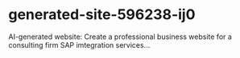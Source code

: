 # generated-site-596238-ij0
AI-generated website: Create a professional business website for a consulting firm SAP  imtegration services...
